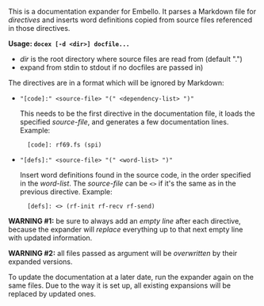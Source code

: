 This is a documentation expander for Embello. It parses a Markdown file for
_directives_ and inserts word definitions copied from source files referenced in
those directives.

**Usage: `docex [-d <dir>] docfile...`**

* _dir_ is the root directory where source files are read from (default ".")
* expand from stdin to stdout if no docfiles are passed in)

The directives are in a format which will be ignored by Markdown:

* `"[code]:" <source-file> "(" <dependency-list> ")"`

    This needs to be the first directive in the documentation file, it loads the
    specified _source-file_, and generates a few documentation lines. Example:

        [code]: rf69.fs (spi)
      
* `"[defs]:" <source-file> "(" <word-list> ")"`

    Insert word definitions found in the source code, in the order
    specified in the _word-list_. The _source-file_ can be `<>` if it's the same as
    in the previous directive. Example:

        [defs]: <> (rf-init rf-recv rf-send)

**WARNING #1:** be sure to always add an _empty line_ after each directive,
because the expander will _replace_ everything up to that next empty line with
updated information.

**WARNING #2:** all files passed as argument will be _overwritten_ by their
expanded versions.

To update the documentation at a later date, run the expander again on the same
files. Due to the way it is set up, all existing expansions will be replaced by
updated ones.
